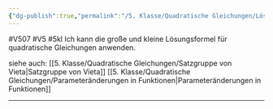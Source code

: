 ```yaml
---
{"dg-publish":true,"permalink":"/5. Klasse/Quadratische Gleichungen/Lösungsformel für quadratische Gleichungen/"}
---
```


#V507 #V5 #5kl
Ich kann die große und kleine Lösungsformel für quadratische Gleichungen anwenden.

siehe auch:
[[5. Klasse/Quadratische Gleichungen/Satzgruppe von Vieta\|Satzgruppe von Vieta]]
[[5. Klasse/Quadratische Gleichungen/Parameteränderungen in Funktionen\|Parameteränderungen in Funktionen]]
___

